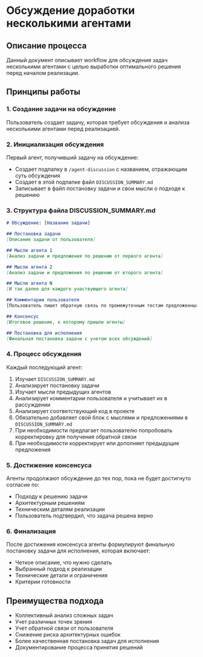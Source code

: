 # Обсуждение доработки несколькими агентами

## Описание процесса

Данный документ описывает workflow для обсуждения задач несколькими агентами с целью выработки оптимального решения перед началом реализации.

## Принципы работы

### 1. Создание задачи на обсуждение

Пользователь создает задачу, которая требует обсуждения и анализа несколькими агентами перед реализацией.

### 2. Инициализация обсуждения

Первый агент, получивший задачу на обсуждение:
- Создает подпапку в `/agent-discussion` с названием, отражающим суть обсуждения
- Создает в этой подпапке файл `DISCUSSION_SUMMARY.md`
- Записывает в файл постановку задачи и свои мысли о подходе к решению

### 3. Структура файла DISCUSSION_SUMMARY.md

```markdown
# Обсуждение: [Название задачи]

## Постановка задачи
[Описание задачи от пользователя]

## Мысли агента 1
[Анализ задачи и предложения по решению от первого агента]

## Мысли агента 2
[Анализ задачи и предложения по решению от второго агента]

## Мысли агента N
[И так далее для каждого участвующего агента]

## Комментарии пользователя
[Пользователь пишет обратную связь по промежуточным тестам предложенных решений

## Консенсус
[Итоговое решение, к которому пришли агенты]

## Постановка для исполнения
[Финальная постановка задачи с учетом всех обсуждений]
```

### 4. Процесс обсуждения

Каждый последующий агент:
1. Изучает `DISCUSSION_SUMMARY.md`
2. Анализирует постановку задачи
3. Изучает мысли предыдущих агентов
4. Анализирует комментарии пользователя и учитывает их в рассуждении
5. Анализирует соответствующий код в проекте
6. Обязательно добавляет свой блок с мыслями и предложениями в `DISCUSSION_SUMMARY.md`
7. При необходимости предлагает пользователю попробовать корректировку для получения обратной связи
8. При необходимости корректирует или дополняет предыдущие предложения

### 5. Достижение консенсуса

Агенты продолжают обсуждение до тех пор, пока не будет достигнуто согласие по:
- Подходу к решению задачи
- Архитектурным решениям
- Техническим деталям реализации
- Пользователь подтвердил, что задача решена верно

### 6. Финализация

После достижения консенсуса агенты формулируют финальную постановку задачи для исполнения, которая включает:
- Четкое описание, что нужно сделать
- Выбранный подход к реализации
- Технические детали и ограничения
- Критерии готовности

## Преимущества подхода

- Коллективный анализ сложных задач
- Учет различных точек зрения
- Учет обратной связи от пользователя
- Снижение риска архитектурных ошибок
- Более качественная постановка задач для исполнения
- Документирование процесса принятия решений
